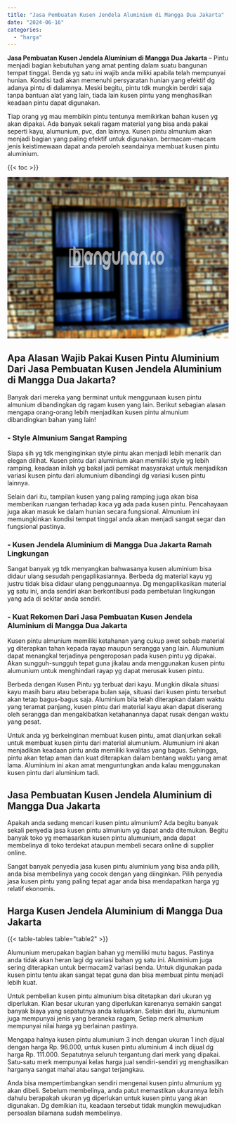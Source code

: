 ```yaml
---
title: "Jasa Pembuatan Kusen Jendela Aluminium di Mangga Dua Jakarta"
date: "2024-06-16"
categories: 
  - "harga"
---
```


**Jasa Pembuatan Kusen Jendela Aluminium di Mangga Dua Jakarta** – Pintu menjadi bagian kebutuhan yang amat penting dalam suatu bangunan tempat tinggal. Benda yg satu ini wajib anda miliki apabila telah mempunyai hunian. Kondisi tadi akan memenuhi persyaratan hunian yang efektif dg adanya pintu di dalamnya. Meski begitu, pintu tdk mungkin berdiri saja tanpa bantuan alat yang lain, tiada lain kusen pintu yang menghasilkan keadaan pintu dapat digunakan.

Tiap orang yg mau membikin pintu tentunya memikirkan bahan kusen yg akan dipakai. Ada banyak sekali ragam material yang bisa anda pakai seperti kayu, alumunium, pvc, dan lainnya. Kusen pintu almunium akan menjadi bagian yang paling efektif untuk digunakan. bermacam-macam jenis keistimewaan dapat anda peroleh seandainya membuat kusen pintu aluminium.

{{< toc >}}

![Jasa Pembuatan Kusen Jendela Aluminium di Mangga Dua Jakarta](/images/harga-kusen-jendela-alumunium-10.png)

## Apa Alasan Wajib Pakai Kusen Pintu Aluminium Dari Jasa Pembuatan Kusen Jendela Aluminium di Mangga Dua Jakarta?

Banyak dari mereka yang berminat untuk menggunaan kusen pintu almunium dibandingkan dg ragam kusen yang lain. Berikut sebagian alasan mengapa orang-orang lebih menjadikan kusen pintu almunium dibandingkan bahan yang lain!

### \- Style Almunium Sangat Ramping

Siapa sih yg tdk menginginkan style pintu akan menjadi lebih menarik dan elegan dilihat. Kusen pintu dari aluminium akan memiliki style yg lebih ramping, keadaan inilah yg bakal jadi pemikat masyarakat untuk menjadikan variasi kusen pintu dari alumunium dibandingi dg variasi kusen pintu lainnya.

Selain dari itu, tampilan kusen yang paling ramping juga akan bisa memberikan ruangan terhadap kaca yg ada pada kusen pintu. Pencahayaan juga akan masuk ke dalam hunian secara fungsional. Almunium ini memungkinkan kondisi tempat tinggal anda akan menjadi sangat segar dan fungsional pastinya.

### \- Kusen Jendela Aluminium di Mangga Dua Jakarta Ramah Lingkungan

Sangat banyak yg tdk menyangkan bahwasanya kusen aluminium bisa didaur ulang sesudah pengaplikasiannya. Berbeda dg material kayu yg justru tidak bisa didaur ulang penggunaannya. Dg mengaplikasikan material yg satu ini, anda sendiri akan berkontibusi pada pembetulan lingkungan yang ada di sekitar anda sendiri.

### \- Kuat Rekomen Dari Jasa Pembuatan Kusen Jendela Aluminium di Mangga Dua Jakarta

Kusen pintu almunium memiliki ketahanan yang cukup awet sebab material yg diterapkan tahan kepada rayap maupun serangga yang lain. Alumunium dapat menangkal terjadinya pengeroposan pada kusen pintu yg dipakai. Akan sungguh-sungguh tepat guna jikalau anda menggunakan kusen pintu alumunium untuk menghindari rayap yg dapat merusak kusen pintu.

Berbeda dengan Kusen Pintu yg terbuat dari kayu. Mungkin dikala situasi kayu masih baru atau beberapa bulan saja, situasi dari kusen pintu tersebut akan tetap bagus-bagus saja. Aluminium bila telah diterapkan dalam waktu yang teramat panjang, kusen pintu dari material kayu akan dapat diserang oleh serangga dan mengakibatkan ketahanannya dapat rusak dengan waktu yang pesat.

Untuk anda yg berkeinginan membuat kusen pintu, amat dianjurkan sekali untuk membuat kusen pintu dari material alumunium. Alumunium ini akan menjadikan keadaan pintu anda memiliki kwalitas yang bagus. Sehingga, pintu akan tetap aman dan kuat diterapkan dalam bentang waktu yang amat lama. Aluminium ini akan amat menguntungkan anda kalau menggunakan kusen pintu dari aluminium tadi.

## Jasa Pembuatan Kusen Jendela Aluminium di Mangga Dua Jakarta

Apakah anda sedang mencari kusen pintu almunium? Ada begitu banyak sekali penyedia jasa kusen pintu almunium yg dapat anda ditemukan. Begitu banyak toko yg memasarkan kusen pintu alumunium, anda dapat membelinya di toko terdekat ataupun membeli secara online di supplier online.

Sangat banyak penyedia jasa kusen pintu aluminium yang bisa anda pilih, anda bisa membelinya yang cocok dengan yang diinginkan. Pilih penyedia jasa kusen pintu yang paling tepat agar anda bisa mendapatkan harga yg relatif ekonomis.

## Harga Kusen Jendela Aluminium di Mangga Dua Jakarta

{{< table-tables table="table2" >}}

Alumunium merupakan bagian bahan yg memiliki mutu bagus. Pastinya anda tidak akan heran lagi dg variasi bahan yg satu ini. Aluminium juga sering diterapkan untuk bermacam2 variasi benda. Untuk digunakan pada kusen pintu tentu akan sangat tepat guna dan bisa membuat pintu menjadi lebih kuat.

Untuk pembelian kusen pintu almunium bisa ditetapkan dari ukuran yg diperlukan. Kian besar ukuran yang diperlukan karenanya semakin sangat banyak biaya yang sepatutnya anda keluarkan. Selain dari itu, alumunium juga mempunyai jenis yang beraneka ragam, Setiap merk almunium mempunyai nilai harga yg berlainan pastinya.

Mengapa halnya kusen pintu alumunium 3 inch dengan ukuran 1 inch dijual dengan harga Rp. 96.000, untuk kusen pintu aluminium 4 inch dijual dg harga Rp. 111.000. Sepatutnya seluruh tergantung dari merk yang dipakai. Satu-satu merk mempunyai kelas harga jual sendiri-sendiri yg menghasilkan harganya sangat mahal atau sangat terjangkau.

Anda bisa mempertimbangkan sendiri mengenai kusen pintu almunium yg akan dibeli. Sebelum membelinya, anda patut memastikan ukurannya lebih dahulu berapakah ukuran yg diperlukan untuk kusen pintu yang akan digunakan. Dg demikian itu, keadaan tersebut tidak mungkin mewujudkan persoalan bilamana sudah membelinya.
